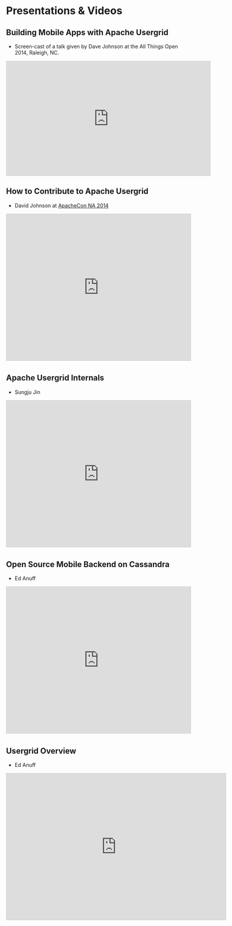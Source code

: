 # Presentations & Videos

## Building Mobile Apps with Apache Usergrid
- Screen-cast of a talk given by Dave Johnson at the All Things Open 2014, Raleigh, NC.

<iframe width="560" height="315" src="https://www.youtube.com/embed/DjFG-QbxxLw" frameborder="0" allowfullscreen></iframe>

## How to Contribute to Apache Usergrid
- David Johnson at [ApacheCon NA 2014](http://apacheconnorthamerica2014.sched.org/event/29971aabd3c86398be2ae93403c7d1d2)

<iframe src="http://www.slideshare.net/slideshow/embed_code/33275731" width="600" height="400" frameborder="0" marginwidth="0" marginheight="0" scrolling="no" style="border:1px solid #CCC; border-width:1px; margin-bottom:5px; max-width: 100%;" allowfullscreen> </iframe>

## Apache Usergrid Internals
- Sungju Jin

<iframe src="http://speakerdeck.com/player/f0cd95108c150131a1e7669157168c6d" width="600" height="400" frameborder="0" marginwidth="0" marginheight="0" scrolling="no" style="border:1px solid #CCC; border-width:1px; margin-bottom:5px; max-width: 100%;" allowfullscreen> </iframe>

## Open Source Mobile Backend on Cassandra
- Ed Anuff

<iframe src="http://www.slideshare.net/slideshow/embed_code/13919079" width="600" height="400" frameborder="0" marginwidth="0" marginheight="0" scrolling="no" style="border:1px solid #CCC; border-width:1px; margin-bottom:5px; max-width: 100%;" allowfullscreen> </iframe>

## Usergrid Overview
- Ed Anuff

<iframe src="http://www.slideshare.net/slideshow/embed_code/9476483" width="600" height="400" frameborder="0" marginwidth="0" marginheight="0" scrolling="no" style="border:1px solid #CCC; border-width

## Cassandra at Apigee, Usergrid Powering Mobile
- Video of talk given by Ed Anuff at the Cassandra Summit 2012, Santa Clara, CA.

<iframe width="640" height="360" src="http://www.youtube.com/embed/RuJwIBu3jvs?rel=0" frameborder="0" allowfullscreen></iframe>